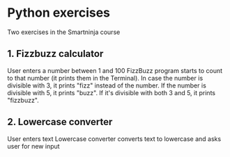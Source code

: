 # Python exercises

Two exercises in the Smartninja course

## 1. Fizzbuzz calculator

User enters a number between 1 and 100
FizzBuzz program starts to count to that number (it prints them in the Terminal). In case the number is divisible with 3, it prints "fizz" instead of the number. If the number is divisible with 5, it prints "buzz". If it's divisible with both 3 and 5, it prints "fizzbuzz".

## 2. Lowercase converter

User enters text
Lowercase converter converts text to lowercase and asks user for new input